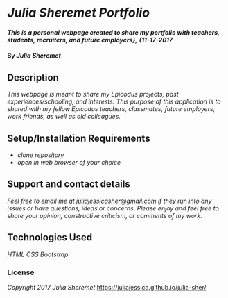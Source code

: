 # _Julia Sheremet Portfolio_

#### _This is a personal webpage created to share my portfolio with teachers, students, recruiters, and future employers}, {11-17-2017_

#### By _**Julia Sheremet**_

## Description

_This webpage is meant to share my Epicodus projects, past experiences/schooling, and interests. This purpose of this application is to shared with my fellow Epicodus teachers, classmates, future employers, work friends, as well as old colleagues._

## Setup/Installation Requirements

* _clone repository_
* _open in web browser of your choice_

## Support and contact details

_Feel free to email me at juliajessicasher@gmail.com if they run into any issues or have questions, ideas or concerns. Please enjoy and feel free to share your opinion, constructive criticism, or comments of my work._

## Technologies Used

_HTML_
_CSS_
_Bootstrap_

### License

*Copyright 2017 Julia Sheremet*
https://juliajessica.github.io/julia-sher/
